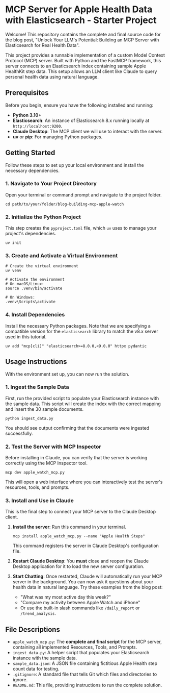 # MCP Server for Apple Health Data with Elasticsearch - Starter Project

Welcome! This repository contains the complete and final source code for the blog post, "Unlock Your LLM's Potential: Building an MCP Server with Elasticsearch for Real Health Data".

This project provides a runnable implementation of a custom Model Context Protocol (MCP) server. Built with Python and the FastMCP framework, this server connects to an Elasticsearch index containing sample Apple HealthKit step data. This setup allows an LLM client like Claude to query personal health data using natural language.

## Prerequisites

Before you begin, ensure you have the following installed and running:

* **Python 3.10+**
* **Elasticsearch**: An instance of Elasticsearch 8.x running locally at `http://localhost:9200`.
* **Claude Desktop**: The MCP client we will use to interact with the server.
* **uv** or **pip**: For managing Python packages.

## Getting Started

Follow these steps to set up your local environment and install the necessary dependencies.

### 1. Navigate to Your Project Directory

Open your terminal or command prompt and navigate to the project folder.
```shell
cd path/to/your/folder/blog-building-mcp-apple-watch
```

### 2. Initialize the Python Project

This step creates the `pyproject.toml` file, which `uv` uses to manage your project's dependencies.
```shell
uv init
```

### 3. Create and Activate a Virtual Environment

```shell
# Create the virtual environment
uv venv

# Activate the environment
# On macOS/Linux:
source .venv/bin/activate

# On Windows:
.venv\Scripts\activate
```

### 4. Install Dependencies

Install the necessary Python packages. Note that we are specifying a compatible version for the `elasticsearch` library to match the v8.x server used in this tutorial.
```shell
uv add "mcp[cli]" "elasticsearch>=8.0.0,<9.0.0" httpx pydantic
```

## Usage Instructions

With the environment set up, you can now run the solution.

### 1. Ingest the Sample Data

First, run the provided script to populate your Elasticsearch instance with the sample data. This script will create the index with the correct mapping and insert the 30 sample documents.
```shell
python ingest_data.py
```
You should see output confirming that the documents were ingested successfully.

### 2. Test the Server with MCP Inspector

Before installing in Claude, you can verify that the server is working correctly using the MCP Inspector tool.
```shell
mcp dev apple_watch_mcp.py
``` 

This will open a web interface where you can interactively test the server's resources, tools, and prompts.

### 3. Install and Use in Claude

This is the final step to connect your MCP server to the Claude Desktop client.

1.  **Install the server**: Run this command in your terminal.
    ```shell
    mcp install apple_watch_mcp.py --name "Apple Health Steps"
    ```
    This command registers the server in Claude Desktop's configuration file.

2.  **Restart Claude Desktop**: You **must** close and reopen the Claude Desktop application for it to load the new server configuration.

3.  **Start Chatting**: Once restarted, Claude will automatically run your MCP server in the background. You can now ask it questions about your health data in natural language. Try these examples from the blog post:
    * "What was my most active day this week?" 
    * "Compare my activity between Apple Watch and iPhone"
    * Or use the built-in slash commands like `/daily_report` or `/trend_analysis`.

## File Descriptions

* `apple_watch_mcp.py`: The **complete and final script** for the MCP server, containing all implemented Resources, Tools, and Prompts.
* `ingest_data.py`: A helper script that populates your Elasticsearch instance with the sample data.
* `sample_data.json`: A JSON file containing fictitious Apple Health step count data for testing.
* `.gitignore`: A standard file that tells Git which files and directories to ignore.
* `README.md`: This file, providing instructions to run the complete solution.

